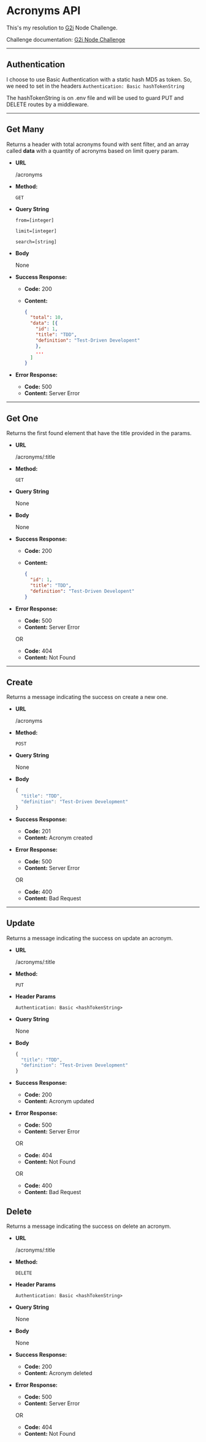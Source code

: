 # Acronyms API

This's my resolution to [G2i](https://github.com/g2i) Node Challenge.

Challenge documentation: [G2i Node Challenge](https://public.3.basecamp.com/p/b7qHoMSf3CBYZ7FAqMn7XBmY)

---

## Authentication

I choose to use Basic Authentication with a static hash MD5 as token. So, we need to set in the headers `Authentication: Basic hashTokenString`

The hashTokenString is on .env file and will be used to guard PUT and DELETE routes by a middleware.

---

## Get Many

  Returns a header with total acronyms found with sent filter, and an array called **data** with a quantity of acronyms based on limit query param.

* **URL**

  /acronyms

* **Method:**

  `GET`
  
* **Query String**

  `from=[integer]`

  `limit=[integer]`

  `search=[string]`

* **Body**

  None

* **Success Response:**

  * **Code:** 200
  * **Content:**

    ```json
    { 
      "total": 10, 
      "data": [{ 
        "id": 1, 
        "title": "TDD", 
        "definition": "Test-Driven Developent"
        },
        ...
      ] 
    }
    ```

* **Error Response:**

  * **Code:** 500
  * **Content:** Server Error

---

## Get One

Returns the first found element that have the title provided in the params.

* **URL**

  /acronyms/:title

* **Method:**

  `GET`
  
* **Query String**

  None

* **Body**

  None

* **Success Response:**

  * **Code:** 200
  * **Content:**

    ```json
    { 
      "id": 1, 
      "title": "TDD", 
      "definition": "Test-Driven Developent"
    }
    ```

* **Error Response:**

  * **Code:** 500
  * **Content:** Server Error
  
  OR
  
  * **Code:** 404
  * **Content:** Not Found

---

## Create

Returns a message indicating the success on create a new one.

* **URL**

  /acronyms

* **Method:**

  `POST`
  
* **Query String**

  None

* **Body**

  ```javascript
  {
    "title": "TDD",
    "definition": "Test-Driven Development"
  }
  ```

* **Success Response:**

  * **Code:** 201
  * **Content:** Acronym created

* **Error Response:**

  * **Code:** 500
  * **Content:** Server Error
  
  OR
  
  * **Code:** 400
  * **Content:** Bad Request

---

## Update

Returns a message indicating the success on update an acronym.

* **URL**

  /acronyms/:title

* **Method:**

  `PUT`

* **Header Params**

  `Authentication: Basic <hashTokenString>`
  
* **Query String**

  None

* **Body**

  ```javascript
  {
    "title": "TDD",
    "definition": "Test-Driven Development"
  }
  ```

* **Success Response:**

  * **Code:** 200
  * **Content:** Acronym updated

* **Error Response:**

  * **Code:** 500
  * **Content:** Server Error
  
  OR
  
  * **Code:** 404
  * **Content:** Not Found
  
  OR
  
  * **Code:** 400
  * **Content:** Bad Request

## Delete

Returns a message indicating the success on delete an acronym.

* **URL**

  /acronyms/:title

* **Method:**

  `DELETE`

* **Header Params**

  `Authentication: Basic <hashTokenString>`
  
* **Query String**

  None

* **Body**

  None

* **Success Response:**

  * **Code:** 200
  * **Content:** Acronym deleted

* **Error Response:**

  * **Code:** 500
  * **Content:** Server Error
  
  OR
  
  * **Code:** 404
  * **Content:** Not Found
